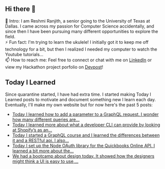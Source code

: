 ## Hi there 👋

🔭  Intro: I am Reshmi Ranjith, a senior going to the University of Texas at Dallas. I came across my passion for Computer Science accidentally, and since then I have been pursuing many different opportunities to explore the field.
<br/> ⚡ Fun fact: I'm trying to learn the ukulele! I initially got it to keep me off technology for a bit, but then I realized I needed my computer to watch the Youtube tutorials...
<br/>📫  How to reach me: Feel free to connect or chat with me on [LinkedIn](https://www.linkedin.com/in/reshmi-ranjith/) or view my Hackathon project porfolio on [Devpost](https://devpost.com/ReshmiCode)!

## Today I Learned

Since quarantine started, I have had extra time. I started making Today I Learned posts to motivate and document something new I learn each day. Eventually, I'll make my own website but for now here's the past 5 posts:

<!-- BLOG-POST-LIST:START -->
- [Today I learned how to add a parameter to a GraphQL request. I wonder how many different queries are...](https://simplyprogramming.tumblr.com/post/653029685553512448)
- [Today I learned more about what a developer CLI can provide by looking at Shopify&rsquo;s as an...](https://simplyprogramming.tumblr.com/post/652937672794505216)
- [Today I started a GraphQL course and I learned the differences between it and a RESTful api. I also...](https://simplyprogramming.tumblr.com/post/652843252653998080)
- [Today I set up the Node OAuth library for the Quickbooks Online API. I learned a bit more about the...](https://simplyprogramming.tumblr.com/post/652491565652230144)
- [We had a bootcamp about design today. It showed how the designers might think a UI is easy to use,...](https://simplyprogramming.tumblr.com/post/652360902854705152)
<!-- BLOG-POST-LIST:END -->
